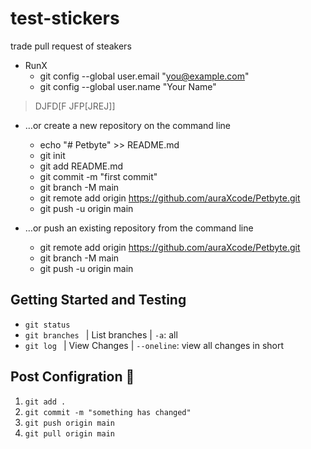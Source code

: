 # test-stickers
trade pull request of steakers
- RunX
   - git config --global user.email "you@example.com"
   - git config --global user.name "Your Name"

>DJFD[F
> JFP[JREJ]]
- …or create a new repository on the command line
  - echo "# Petbyte" >> README.md
  - git init
  - git add README.md
  - git commit -m "first commit"
  - git branch -M main
  - git remote add origin https://github.com/auraXcode/Petbyte.git
  - git push -u origin main


- …or push an existing repository from the command line
  - git remote add origin https://github.com/auraXcode/Petbyte.git
  - git branch -M main
  - git push -u origin main

## Getting Started and Testing
- `git status`
- `git branches ` | List branches | `-a`: all
- `git log ` | View Changes | `--oneline`: view all changes in short  




## Post Configration 🔁
1. `git add .`
2. `git commit -m "something has changed"`
3. `git push origin main` 
4. `git pull origin main`
